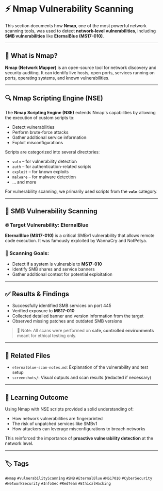# ⚡ Nmap Vulnerability Scanning

This section documents how **Nmap**, one of the most powerful network scanning tools, was used to detect **network-level vulnerabilities**, including **SMB vulnerabilities** like **EternalBlue (MS17-010)**.

---

## 🧠 What is Nmap?

**Nmap (Network Mapper)** is an open-source tool for network discovery and security auditing. It can identify live hosts, open ports, services running on ports, operating systems, and known vulnerabilities.

---

## 🔍 Nmap Scripting Engine (NSE)

The **Nmap Scripting Engine (NSE)** extends Nmap's capabilities by allowing the execution of custom scripts to:
- Detect vulnerabilities
- Perform brute-force attacks
- Gather additional service information
- Exploit misconfigurations

Scripts are categorized into several directories:
- `vuln` – for vulnerability detection
- `auth` – for authentication-related scripts
- `exploit` – for known exploits
- `malware` – for malware detection
- ... and more

For vulnerability scanning, we primarily used scripts from the **`vuln`** category.

---

## 📂 SMB Vulnerability Scanning

### 🔥 Target Vulnerability: EternalBlue

**EternalBlue (MS17-010)** is a critical SMBv1 vulnerability that allows remote code execution. It was famously exploited by WannaCry and NotPetya.

### 🎯 Scanning Goals:
- Detect if a system is vulnerable to **MS17-010**
- Identify SMB shares and service banners
- Gather additional context for potential exploitation

---

## ✅ Results & Findings

- Successfully identified SMB services on port 445
- Verified exposure to **MS17-010**
- Collected detailed banner and version information from the target
- Observed missing patches and outdated SMB versions

> 🔐 Note: All scans were performed on **safe, controlled environments** meant for ethical testing only.

---

## 📁 Related Files

- `eternalblue-scan-notes.md`: Explanation of the vulnerability and test setup  
- `screenshots/`: Visual outputs and scan results (redacted if necessary)

---

## 📘 Learning Outcome

Using Nmap with NSE scripts provided a solid understanding of:
- How network vulnerabilities are fingerprinted
- The risk of unpatched services like SMBv1
- How attackers can leverage misconfigurations to breach networks

This reinforced the importance of **proactive vulnerability detection** at the network level.

---

## 🏷️ Tags

`#Nmap` `#VulnerabilityScanning` `#SMB` `#EternalBlue` `#MS17010` `#CyberSecurity` `#NetworkSecurity` `#InfoSec` `#RedTeam` `#EthicalHacking`
